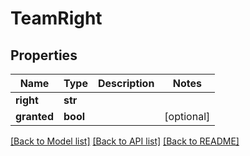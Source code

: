 # TeamRight

## Properties
Name | Type | Description | Notes
------------ | ------------- | ------------- | -------------
**right** | **str** |  | 
**granted** | **bool** |  | [optional] 

[[Back to Model list]](../README.md#documentation-for-models) [[Back to API list]](../README.md#documentation-for-api-endpoints) [[Back to README]](../README.md)


